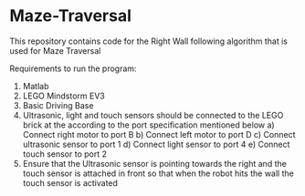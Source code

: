 # Maze-Traversal
This repository contains code for the Right Wall following algorithm that is used for Maze Traversal

Requirements to run the program:
  1) Matlab
  2) LEGO Mindstorm EV3
  3) Basic Driving Base
  4) Ultrasonic, light and touch sensors should be connected to the LEGO brick at the according to the port specification mentioned below
      a) Connect right motor to port B
      b) Connect left motor to port D
      c) Connect ultrasonic sensor to port 1
      d) Connect light sensor to port 4
      e) Connect touch sensor to port 2
  5) Ensure that the Ultrasonic sensor is pointing towards the right and the touch sensor is attached in front so that when the robot hits the wall the touch sensor is activated

